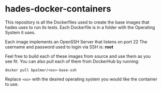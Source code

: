 # hades-docker-containers

This repository is all the Dockerfiles used to create the base images that hades uses to run its tests. Each Dockerfile is in a folder with the Operating System it uses.

Each image implements an OpenSSH Server that listens on port 22
The username and password used to login via SSH is: **root**

Feel free to build each of these images from source and use them as you see fit. You can also pull each of them from DockerHub by running:

```
docker pull bpalmer/<os>-base-ssh
```

Replace `<os>` with the desired operating system you would like the container to use.